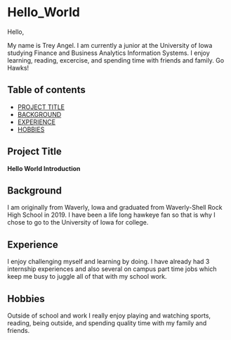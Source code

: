 # Hello_World

Hello,

My name is Trey Angel. I am currently a junior at the University of Iowa studying Finance and Business Analytics Information Systems. I enjoy learning, reading, excercise, and spending time with friends and family. Go Hawks!

## Table of contents

- [PROJECT TITLE](#Project-Title)
- [BACKGROUND](#Background)
- [EXPERIENCE](#Experience)
- [HOBBIES](#Hobbies)

## Project Title

**Hello World Introduction**

## Background

I am originally from Waverly, Iowa and graduated from Waverly-Shell Rock High School in 2019. I have been a life long hawkeye fan so that is why I chose to go to the University of Iowa for college.

## Experience

I enjoy challenging myself and learning by doing. I have already had 3 internship experiences and also several on campus part time jobs which keep me busy to juggle all of that with my school work.

## Hobbies

Outside of school and work I really enjoy playing and watching sports, reading, being outside, and spending quality time with my family and friends.

